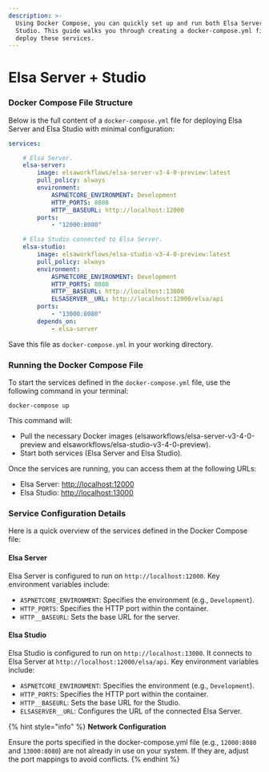 ```yaml
---
description: >-
  Using Docker Compose, you can quickly set up and run both Elsa Server and Elsa
  Studio. This guide walks you through creating a docker-compose.yml file to
  deploy these services.
---
```


# Elsa Server + Studio

### Docker Compose File Structure﻿ <a href="#compose-file-structure" id="compose-file-structure"></a>

Below is the full content of a `docker-compose.yml` file for deploying Elsa Server and Elsa Studio with minimal configuration:

```yaml
services:

    # Elsa Server.
    elsa-server:
        image: elsaworkflows/elsa-server-v3-4-0-preview:latest
        pull_policy: always
        environment:
            ASPNETCORE_ENVIRONMENT: Development
            HTTP_PORTS: 8080
            HTTP__BASEURL: http://localhost:12000
        ports:
            - "12000:8080"

    # Elsa Studio connected to Elsa Server.
    elsa-studio:
        image: elsaworkflows/elsa-studio-v3-4-0-preview:latest
        pull_policy: always
        environment:
            ASPNETCORE_ENVIRONMENT: Development
            HTTP_PORTS: 8080
            HTTP__BASEURL: http://localhost:13000
            ELSASERVER__URL: http://localhost:12000/elsa/api
        ports:
            - "13000:8080"
        depends_on:
            - elsa-server
```

Save this file as `docker-compose.yml` in your working directory.

### Running the Docker Compose File﻿ <a href="#running-compose" id="running-compose"></a>

To start the services defined in the `docker-compose.yml` file, use the following command in your terminal:

```
docker-compose up
```

This command will:

* Pull the necessary Docker images (elsaworkflows/elsa-server-v3-4-0-preview and elsaworkflows/elsa-studio-v3-4-0-preview).
* Start both services (Elsa Server and Elsa Studio).

Once the services are running, you can access them at the following URLs:

* Elsa Server: [http://localhost:12000](http://localhost:12000/)
* Elsa Studio: [http://localhost:13000](http://localhost:13000/)

### Service Configuration Details﻿ <a href="#service-configuration" id="service-configuration"></a>

Here is a quick overview of the services defined in the Docker Compose file:

#### Elsa Server﻿ <a href="#elsa-server-details" id="elsa-server-details"></a>

Elsa Server is configured to run on `http://localhost:12000`. Key environment variables include:

* `ASPNETCORE_ENVIRONMENT`: Specifies the environment (e.g., `Development`).
* `HTTP_PORTS`: Specifies the HTTP port within the container.
* `HTTP__BASEURL`: Sets the base URL for the server.

#### Elsa Studio﻿ <a href="#elsa-studio-details" id="elsa-studio-details"></a>

Elsa Studio is configured to run on `http://localhost:13000`. It connects to Elsa Server at `http://localhost:12000/elsa/api`. Key environment variables include:

* `ASPNETCORE_ENVIRONMENT`: Specifies the environment (e.g., `Development`).
* `HTTP_PORTS`: Specifies the HTTP port within the container.
* `HTTP__BASEURL`: Sets the base URL for the Studio.
* `ELSASERVER__URL`: Configures the URL of the connected Elsa Server.

{% hint style="info" %}
**Network Configuration**

Ensure the ports specified in the docker-compose.yml file (e.g., `12000:8080` and `13000:8080`) are not already in use on your system. If they are, adjust the port mappings to avoid conflicts.
{% endhint %}

